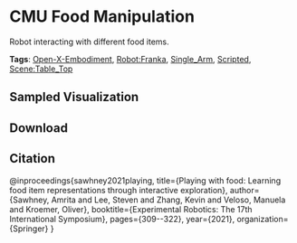 # CMU Food Manipulation

Robot interacting with different food items.

**Tags**: [Open-X-Embodiment](./pages/tags/Open-X-Embodiment.md), [Robot:Franka](./pages/tags/Robot:Franka.md), [Single_Arm](./pages/tags/Single_Arm.md), [Scripted](./pages/tags/Scripted.md), [Scene:Table_Top](./pages/tags/Scene:Table_Top.md)

## Sampled Visualization



## Download



## Citation

@inproceedings{sawhney2021playing,
  title={Playing with food: Learning food item representations through interactive exploration},
  author={Sawhney, Amrita and Lee, Steven and Zhang, Kevin and Veloso, Manuela and Kroemer, Oliver},
  booktitle={Experimental Robotics: The 17th International Symposium},
  pages={309--322},
  year={2021},
  organization={Springer}
}